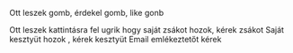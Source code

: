 Ott leszek gomb, 
érdekel gomb,
like gonb


Ott leszek kattintásra fel ugrik hogy saját zsákot hozok, kérek zsákot
Saját kesztyüt hozok , kérek kesztyüt
Email emlékeztetőt kérek
